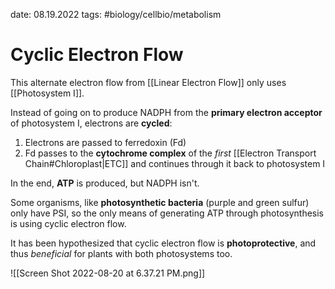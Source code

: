 date: 08.19.2022
tags:   #biology/cellbio/metabolism 
# Cyclic Electron Flow
This alternate electron flow from [[Linear Electron Flow]] only uses [[Photosystem I]].

Instead of going on to produce NADPH from the **primary electron acceptor** of photosystem I, electrons are **cycled**:
1. Electrons are passed to ferredoxin (Fd)
2. Fd passes to the **cytochrome complex** of the *first* [[Electron Transport Chain#Chloroplast|ETC]] and continues through it back to photosystem I

In the end, **ATP** is produced, but NADPH isn't.

Some organisms, like **photosynthetic bacteria** (purple and green sulfur) only have PSI, so the only means of generating ATP through photosynthesis is using cyclic electron flow.

It has been hypothesized that cyclic electron flow is **photoprotective**, and thus *beneficial* for plants with both photosystems too.

![[Screen Shot 2022-08-20 at 6.37.21 PM.png]]